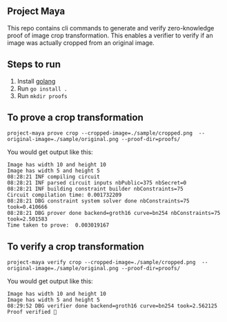 ## Project Maya

This repo contains cli commands to generate and verify zero-knowledge proof of image crop transformation.
This enables a verifier to verify if an image was actually cropped from an original image.

## Steps to run
1. Install [golang](https://go.dev/doc/install)
2. Run `go install .`
3. Run `mkdir proofs`

## To prove a crop transformation

```shell
project-maya prove crop --cropped-image=./sample/cropped.png  --original-image=./sample/original.png --proof-dir=proofs/
```

You would get output like this:
```shell
Image has width 10 and height 10
Image has width 5 and height 5
08:28:21 INF compiling circuit
08:28:21 INF parsed circuit inputs nbPublic=375 nbSecret=0
08:28:21 INF building constraint builder nbConstraints=75
Circuit compilation time: 0.001732209
08:28:21 DBG constraint system solver done nbConstraints=75 took=0.410666
08:28:21 DBG prover done backend=groth16 curve=bn254 nbConstraints=75 took=2.501583
Time taken to prove:  0.003019167
```

## To verify a crop transformation
```shell
project-maya verify crop --cropped-image=./sample/cropped.png  --original-image=./sample/original.png --proof-dir=proofs/
```

You would get output like this:
```shell
Image has width 10 and height 10
Image has width 5 and height 5
08:29:52 DBG verifier done backend=groth16 curve=bn254 took=2.562125
Proof verified 🎉
```